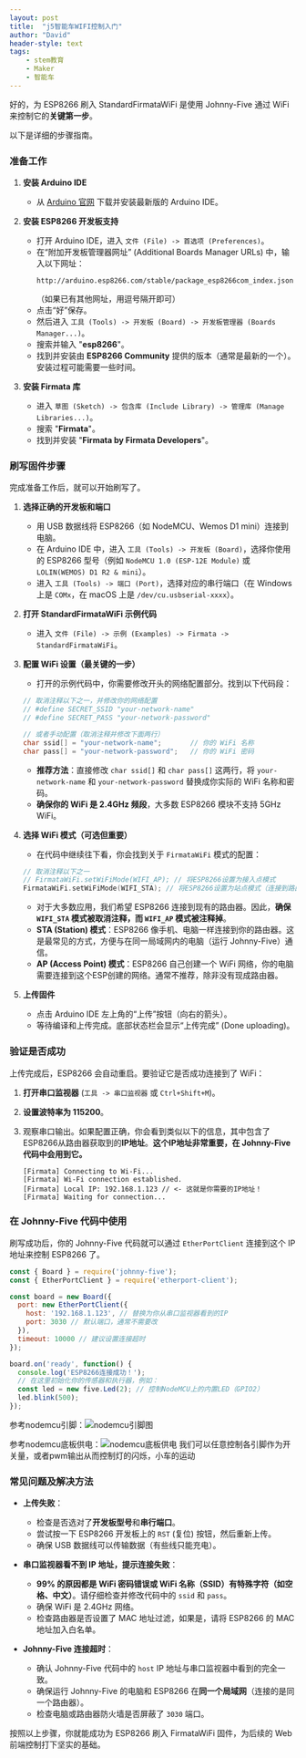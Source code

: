 ```yaml
---
layout: post
title:  "j5智能车WIFI控制入门"
author: "David"
header-style: text
tags: 
    - stem教育
    - Maker
    - 智能车
---
```





好的，为 ESP8266 刷入 StandardFirmataWiFi 是使用 Johnny-Five 通过 WiFi 来控制它的**关键第一步**。

以下是详细的步骤指南。

### 准备工作

1.  **安装 Arduino IDE**
    *   从 [Arduino 官网](https://www.arduino.cc/en/software) 下载并安装最新版的 Arduino IDE。

2.  **安装 ESP8266 开发板支持**
    *   打开 Arduino IDE，进入 `文件 (File) -> 首选项 (Preferences)`。
    *   在“附加开发板管理器网址” (Additional Boards Manager URLs) 中，输入以下网址：
        ```
        http://arduino.esp8266.com/stable/package_esp8266com_index.json
        ```
        （如果已有其他网址，用逗号隔开即可）
    *   点击“好”保存。
    *   然后进入 `工具 (Tools) -> 开发板 (Board) -> 开发板管理器 (Boards Manager...)`。
    *   搜索并输入 "**esp8266**"。
    *   找到并安装由 **ESP8266 Community** 提供的版本（通常是最新的一个）。安装过程可能需要一些时间。

3.  **安装 Firmata 库**
    *   进入 `草图 (Sketch) -> 包含库 (Include Library) -> 管理库 (Manage Libraries...)`。
    *   搜索 "**Firmata**"。
    *   找到并安装 "**Firmata by Firmata Developers**"。

### 刷写固件步骤

完成准备工作后，就可以开始刷写了。

1.  **选择正确的开发板和端口**
    *   用 USB 数据线将 ESP8266（如 NodeMCU、Wemos D1 mini）连接到电脑。
    *   在 Arduino IDE 中，进入 `工具 (Tools) -> 开发板 (Board)`，选择你使用的 ESP8266 型号（例如 `NodeMCU 1.0 (ESP-12E Module)` 或 `LOLIN(WEMOS) D1 R2 & mini`）。
    *   进入 `工具 (Tools) -> 端口 (Port)`，选择对应的串行端口（在 Windows 上是 `COMx`，在 macOS 上是 `/dev/cu.usbserial-xxxx`）。

2.  **打开 StandardFirmataWiFi 示例代码**
    *   进入 `文件 (File) -> 示例 (Examples) -> Firmata -> StandardFirmataWiFi`。

3.  **配置 WiFi 设置（最关键的一步）**
    *   打开的示例代码中，你需要修改开头的网络配置部分。找到以下代码段：

    ```cpp
    // 取消注释以下之一，并修改你的网络配置
    // #define SECRET_SSID "your-network-name"
    // #define SECRET_PASS "your-network-password"

    // 或者手动配置（取消注释并修改下面两行）
    char ssid[] = "your-network-name";       // 你的 WiFi 名称
    char pass[] = "your-network-password";   // 你的 WiFi 密码
    ```

    *   **推荐方法**：直接修改 `char ssid[]` 和 `char pass[]` 这两行，将 `your-network-name` 和 `your-network-password` 替换成你实际的 WiFi 名称和密码。
    *   **确保你的 WiFi 是 2.4GHz 频段**，大多数 ESP8266 模块不支持 5GHz WiFi。

4.  **选择 WiFi 模式（可选但重要）**
    *   在代码中继续往下看，你会找到关于 `FirmataWiFi` 模式的配置：

    ```cpp
    // 取消注释以下之一
    // FirmataWiFi.setWiFiMode(WIFI_AP); // 将ESP8266设置为接入点模式
    FirmataWiFi.setWiFiMode(WIFI_STA); // 将ESP8266设置为站点模式（连接到路由器）
    ```

    *   对于大多数应用，我们希望 ESP8266 连接到现有的路由器。因此，**确保 `WIFI_STA` 模式被取消注释，而 `WIFI_AP` 模式被注释掉**。
    *   **STA (Station) 模式**：ESP8266 像手机、电脑一样连接到你的路由器。这是最常见的方式，方便与在同一局域网内的电脑（运行 Johnny-Five）通信。
    *   **AP (Access Point) 模式**：ESP8266 自己创建一个 WiFi 网络，你的电脑需要连接到这个ESP创建的网络。通常不推荐，除非没有现成路由器。

5.  **上传固件**
    *   点击 Arduino IDE 左上角的“上传”按钮（向右的箭头）。
    *   等待编译和上传完成。底部状态栏会显示“上传完成” (Done uploading)。

### 验证是否成功

上传完成后，ESP8266 会自动重启。要验证它是否成功连接到了 WiFi：

1.  **打开串口监视器** (`工具 -> 串口监视器` 或 `Ctrl+Shift+M`)。
2.  **设置波特率为 115200**。
3.  观察串口输出。如果配置正确，你会看到类似以下的信息，其中包含了ESP8266从路由器获取到的**IP地址**。**这个IP地址非常重要，在 Johnny-Five 代码中会用到它。**

    ```
    [Firmata] Connecting to Wi-Fi...
    [Firmata] Wi-Fi connection established.
    [Firmata] Local IP: 192.168.1.123 // <- 这就是你需要的IP地址！
    [Firmata] Waiting for connection...
    ```

### 在 Johnny-Five 代码中使用

刷写成功后，你的 Johnny-Five 代码就可以通过 `EtherPortClient` 连接到这个 IP 地址来控制 ESP8266 了。

```javascript
const { Board } = require('johnny-five');
const { EtherPortClient } = require('etherport-client');

const board = new Board({
  port: new EtherPortClient({
    host: '192.168.1.123', // 替换为你从串口监视器看到的IP
    port: 3030 // 默认端口，通常不需要改
  }),
  timeout: 10000 // 建议设置连接超时
});

board.on('ready', function() {
  console.log('ESP8266连接成功！');
  // 在这里初始化你的传感器和执行器，例如：
  const led = new five.Led(2); // 控制NodeMCU上的内置LED（GPIO2）
  led.blink(500);
});
```

参考nodemcu引脚：![nodemcu引脚图](http://www.taichi-maker.com/wp-content/uploads/2019/02/esp8266_devkit_horizontal-001.png)


参考nodemcu底板供电：![nodemcu底板供电](https://ts4.tc.mm.bing.net/th/id/OIP-C.-1Mk1YOQFJlWi9eUQYrD1wHaHK?rs=1&pid=ImgDetMain&o=7&rm=3)
我们可以任意控制各引脚作为开关量，或者pwm输出从而控制灯的闪烁，小车的运动


### 常见问题及解决方法

*   **上传失败**：
    *   检查是否选对了**开发板型号**和**串行端口**。
    *   尝试按一下 ESP8266 开发板上的 `RST` (复位) 按钮，然后重新上传。
    *   确保 USB 数据线可以传输数据（有些线只能充电）。

*   **串口监视器看不到 IP 地址，提示连接失败**：
    *   **99% 的原因都是 WiFi 密码错误或 WiFi 名称（SSID）有特殊字符（如空格、中文）**。请仔细检查并修改代码中的 `ssid` 和 `pass`。
    *   确保 WiFi 是 2.4GHz 网络。
    *   检查路由器是否设置了 MAC 地址过滤，如果是，请将 ESP8266 的 MAC 地址加入白名单。

*   **Johnny-Five 连接超时**：
    *   确认 Johnny-Five 代码中的 `host` IP 地址与串口监视器中看到的完全一致。
    *   确保运行 Johnny-Five 的电脑和 ESP8266 在**同一个局域网**（连接的是同一个路由器）。
    *   检查电脑或路由器防火墙是否屏蔽了 `3030` 端口。

按照以上步骤，你就能成功为 ESP8266 刷入 FirmataWiFi 固件，为后续的 Web 前端控制打下坚实的基础。